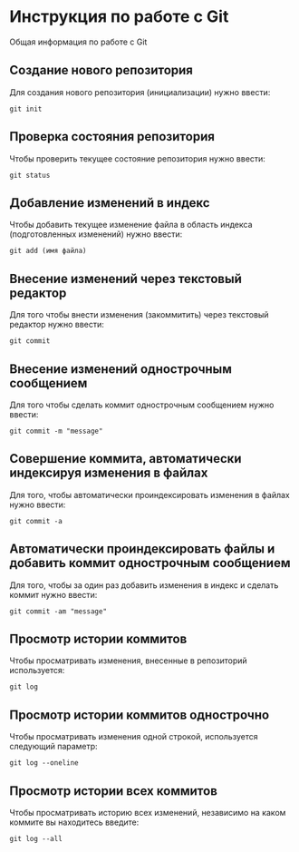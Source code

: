 # Инструкция по работе с Git

Общая информация по работе с Git

## Создание нового репозитория 

Для создания нового репозитория (инициализации) нужно ввести:

    git init

## Проверка состояния репозитория

Чтобы проверить текущее состояние репозитория нужно ввести:

    git status

## Добавление изменений в индекс

Чтобы добавить текущее изменение файла в область индекса (подготовленных изменений) нужно ввести:

    git add (имя файла)

## Внесение изменений через текстовый редактор

Для того чтобы внести изменения (закоммитить) через текстовый редактор нужно ввести:

    git commit

## Внесение изменений однострочным сообщением

Для того чтобы сделать коммит однострочным сообщением нужно ввести:

    git commit -m "message"

## Cовершение коммита, автоматически индексируя изменения в файлах

Для того, чтобы автоматически проиндексировать изменения в файлах нужно ввести:

    git commit -a

## Автоматически проиндексировать файлы и добавить коммит однострочным сообщением

Для того, чтобы за один раз добавить изменения в индекс и сделать коммит нужно ввести:

    git commit -am "message"

## Просмотр истории коммитов 

Чтобы просматривать изменения, внесенные в репозиторий используется:

    git log

## Просмотр истории коммитов однострочно

Чтобы просматривать изменения одной строкой, используется следующий параметр:

    git log --oneline

## Просмотр истории всех коммитов

Чтобы просматривать историю всех изменений, независимо на каком коммите вы находитесь введите:

    git log --all
    